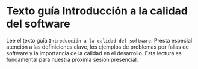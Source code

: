 # Texto guía Introducción a la calidad del software

Lee el texto guía `Introducción a la calidad del software`. Presta especial atención a las definiciones clave, los ejemplos de problemas por fallas de software y la importancia de la calidad en el desarrollo. Esta lectura es fundamental para nuestra próxima sesión presencial.